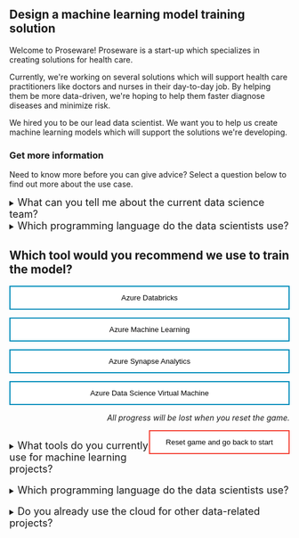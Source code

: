 <style>
.button  {
  border: none;
  color: black;
  width: 100%;
  padding: 12px 28px;
  background-color: white;
  border: 2px solid #008CBA;
  transition-duration: 0.4s;
}
.button:hover  {
  background-color: #008CBA;
  color: white; 
  border: 2px solid #008CBA;
}
.resetbutton  {
  border: none;
  color: black;
  float: right;
  padding: 12px 28px;
  background-color: white;
  border: 2px solid #f44336;
  transition-duration: 0.4s;
}
.resetbutton:hover  {
  background-color: #f44336;
  color: white; 
  border: 2px solid #f44336;
}
</style>

## Design a machine learning model training solution

Welcome to Proseware! Proseware is a start-up which specializes in creating solutions for health care. 

Currently, we're working on several solutions which will support health care practitioners like doctors and nurses in their day-to-day job. By helping them be more data-driven, we're hoping to help them faster diagnose diseases and minimize risk.

We hired you to be our lead data scientist. We want you to help us create machine learning models which will support the solutions we're developing.

### Get more information
Need to know more before you can give advice? Select a question below to find out more about the use case.

<p id="hints"></p>

<script>
let hintUsed = 0;
</script>

<details>
<summary><font size="+1">What can you tell me about the current data science team?</font></summary>
<script>
if (hintUsed < 1) {
  answer = "It's a small team, we only have two other data scientists you'll be leading. We therefore advise you to allocate your time wisely. Ideally, we want our data scientists to collaborate and work on each others' work. How great would it be if we would have some kind of library of code snippets you could reuse for new projects to speed up the development process?"; 
} else {
  answer = "You already used one hint.";
}
document.getElementById("hints").innerHTML = answer;
let hintUsed = 0;
</script>
</details>

<details>
<summary><font size="+1">Which programming language do the data scientists use?</font></summary>
<script>
if (hintUsed < 1) {
  answer = "The data scientists only work in Python. They work in Jupyter notebooks";
} else {
  answer = "You already used one hint.";
}
document.getElementById("hints").innerHTML = answer;
let hintUsed = 1;
</script>
</details>



## Which tool would you recommend we use to train the model?

<button class="button" onclick="window.location.href='04B';">Azure Databricks</button>

<button class="button" onclick="window.location.href='04A';">Azure Machine Learning</button>

<button class="button" onclick="window.location.href='04B';">Azure Synapse Analytics</button>

<button class="button" onclick="window.location.href='04B';">Azure Data Science Virtual Machine</button>

<p style="text-align:right;"><i>All progress will be lost when you reset the game.</i></p>

<button class="resetbutton" onclick="window.location.href='../../00-start-training';">Reset game and go back to start</button>


<br>
<details>
<summary><font size="+1">What tools do you currently use for machine learning projects?</font></summary>

The data science team is brand new so we haven't created any guidelines on what the data scientists should use yet. That's where we need you! 

So far, the data scientists seem to be working on their own devices. Which is fine for now, but not scalable. We want them to work in Azure so that we can use more scalable and cost-efficient compute.
</details>

<br>
<details>
<summary><font size="+1">Which programming language do the data scientists use?</font></summary>

The data scientists only work in Python. They work in Jupyter notebooks.
</details>

<br>
<details>
<summary><font size="+1">Do you already use the cloud for other data-related projects?</font></summary>

We work with Azure for some other data-related projects. Currently, we mostly focus on getting insights from operational data. We ingest and transform data with Azure Synapse Analytics. The transformed data is stored in an Azure SQL Database which serves a Power BI report. 
</details>